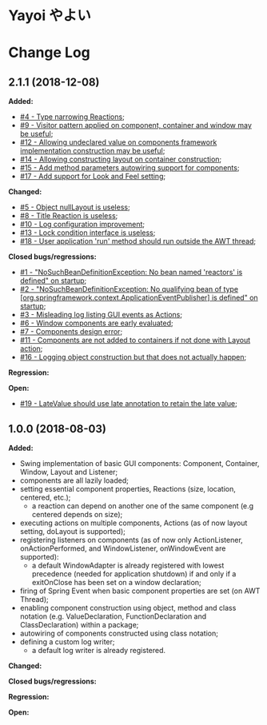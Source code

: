 # Yayoi やよい

# Change Log

## 2.1.1 (2018-12-08)

**Added:**
- [#4 - Type narrowing Reactions](https://github.com/fill0llif/yayoi/issues/4);
- [#9 - Visitor pattern applied on component, container and window may be useful](https://github.com/fill0llif/yayoi/issues/9);
- [#12 - Allowing undeclared value on components framework implementation construction may be useful](https://github.com/fill0llif/yayoi/issues/12);
- [#14 - Allowing constructing layout on container construction](https://github.com/fill0llif/yayoi/issues/14);
- [#15 - Add method parameters autowiring support for components](https://github.com/fill0llif/yayoi/issues/15);
- [#17 - Add support for Look and Feel setting](https://github.com/fill0llif/yayoi/issues/17);

**Changed:**
- [#5 - Object nullLayout is useless](https://github.com/fill0llif/yayoi/issues/5);
- [#8 - Title Reaction is useless](https://github.com/fill0llif/yayoi/issues/8);
- [#10 - Log configuration improvement](https://github.com/fill0llif/yayoi/issues/10);
- [#13 - Lock condition interface is useless](https://github.com/fill0llif/yayoi/issues/13);
- [#18 - User application 'run' method should run outside the AWT thread](https://github.com/fill0llif/yayoi/issues/18);

**Closed bugs/regressions:**
- [#1 - "NoSuchBeanDefinitionException: No bean named 'reactors' is defined" on startup](https://github.com/fill0llif/yayoi/issues/1);
- [#2 - "NoSuchBeanDefinitionException: No qualifying bean of type [org.springframework.context.ApplicationEventPublisher] is defined" on startup](https://github.com/fill0llif/yayoi/issues/2);
- [#3 - Misleading log listing GUI events as Actions](https://github.com/fill0llif/yayoi/issues/3);
- [#6 - Window components are early evaluated](https://github.com/fill0llif/yayoi/issues/6);
- [#7 - Components design error](https://github.com/fill0llif/yayoi/issues/7);
- [#11 - Components are not added to containers if not done with Layout action](https://github.com/fill0llif/yayoi/issues/11);
- [#16 - Logging object construction but that does not actually happen](https://github.com/fill0llif/yayoi/issues/16);

**Regression:**

**Open:**
- [#19 - LateValue should use late annotation to retain the late value](https://github.com/fill0llif/yayoi/issues/19);

## 1.0.0 (2018-08-03)

**Added:**
* Swing implementation of basic GUI components: Component, Container, Window, Layout and Listener;
* components are all lazily loaded;
* setting essential component properties, Reactions (size, location, centered, etc.);
	* a reaction can depend on another one of the same component (e.g centered depends on size);
* executing actions on multiple components, Actions (as of now layout setting, doLayout is supported);
* registering listeners on components (as of now only ActionListener, onActionPerformed, and WindowListener, onWindowEvent are supported):
	* a default WindowAdapter is already registered with lowest precedence (needed for application shutdown) if and only if a exitOnClose has been set on a window declaration;
* firing of Spring Event when basic component properties are set (on AWT Thread);
* enabling component construction using object, method and class notation (e.g. ValueDeclaration, FunctionDeclaration and ClassDeclaration) within a package;
* autowiring of components constructed using class notation;
* defining a custom log writer;
	* a default log writer is already registered.

**Changed:**

**Closed bugs/regressions:**

**Regression:**

**Open:**
